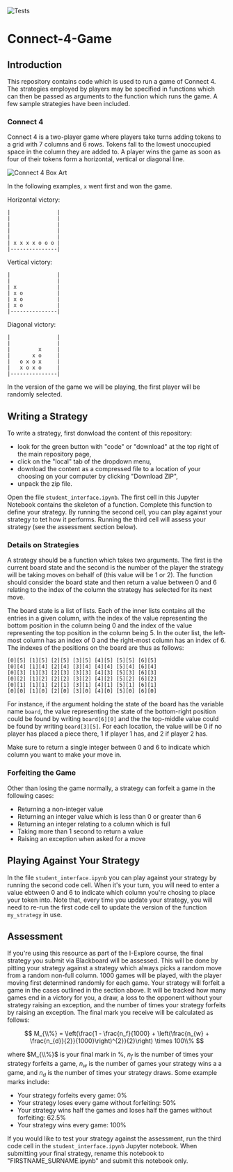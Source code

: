 ![Tests](https://github.com/coolernato/Connect-4-Game/workflows/Tests/badge.svg)

# Connect-4-Game

## Introduction

This repository contains code which is used to run a game of Connect 4. The strategies employed by players may be specified in functions which can then be passed as arguments to the function which runs the game. A few sample strategies have been included.

### Connect 4

Connect 4 is a two-player game where players take turns adding tokens to a grid with 7 columns and 6 rows. Tokens fall to the lowest unoccupied space in the column they are added to. A player wins the game as soon as four of their tokens form a horizontal, vertical or diagonal line.

![Connect 4 Box Art](https://github.com/coolernato/Connect-4-Game/blob/master/readme_resources/connect4_box.jpg?raw=true)

In the following examples, ```x``` went first and won the game.

Horizontal victory:

```
|               |
|               |
|               |
|               |
|               |
| x x x x o o o |
|---------------|
```

Vertical victory:

```
|               |
|               |
| x             |
| x o           |
| x o           |
| x o           |
|---------------|
```

Diagonal victory:

```
|               |
|               |
|         x     |
|       x o     |
|   o x o x     |
|   x o x o     |
|---------------|
```

In the version of the game we will be playing, the first player will be randomly selected.

## Writing a Strategy

To write a strategy, first donwload the content of this repository:
* look for the green button with "code" or "download" at the top right of the main repository page,
* click on the "local" tab of the dropdown menu,
* download the content as a compressed file to a location of your choosing on your computer by clicking "Download ZIP",
* unpack the zip file.

Open the file ```student_interface.ipynb```. The first cell in this Jupyter Notebook contains the skeleton of a function. Complete this function to define your strategy. By running the second cell, you can play against your strategy to tet how it performs. Running the third cell will assess your strategy (see the assessment section below).

### Details on Strategies

A strategy should be a function which takes two arguments. The first is the current board state and the second is the number of the player the strategy will be taking moves on behalf of (this value will be 1 or 2). The function should consider the board state and then return a value between 0 and 6 relating to the index of the column the strategy has selected for its next move.

The board state is a list of lists. Each of the inner lists contains all the entries in a given column, with the index of the value representing the bottom position in the column being 0 and the index of the value representing the top position in the column being 5. In the outer list, the left-most column has an index of 0 and the right-most column has an index of 6. The indexes of the positions on the board are thus as follows:

```
[0][5] [1][5] [2][5] [3][5] [4][5] [5][5] [6][5] 
[0][4] [1][4] [2][4] [3][4] [4][4] [5][4] [6][4] 
[0][3] [1][3] [2][3] [3][3] [4][3] [5][3] [6][3] 
[0][2] [1][2] [2][2] [3][2] [4][2] [5][2] [6][2] 
[0][1] [1][1] [2][1] [3][1] [4][1] [5][1] [6][1] 
[0][0] [1][0] [2][0] [3][0] [4][0] [5][0] [6][0] 
```

For instance, if the argument holding the state of the board has the variable name ```board```, the value representing the state of the bottom-right position could be found by writing ```board[6][0]``` and the the top-middle value could be found by writing ```board[3][5]```. For each location, the value will be 0 if no player has placed a piece there, 1 if player 1 has, and 2 if player 2 has.

Make sure to return a single integer between 0 and 6 to indicate which column you want to make your move in.

### Forfeiting the Game

Other than losing the game normally, a strategy can forfeit a game in the following cases:

* Returning a non-integer value
* Returning an integer value which is less than 0 or greater than 6
* Returning an integer relating to a column which is full
* Taking more than 1 second to return a value
* Raising an exception when asked for a move

## Playing Against Your Strategy

In the file ```student_interface.ipynb``` you can play against your strategy by running the second code cell. When it's your turn, you will need to enter a value ebtween 0 and 6 to indicate which column you're chosing to place your token into. Note that, every time you update your strategy, you will need to re-run the first code cell to update the version of the function ```my_strategy``` in use.

## Assessment

If you're using this resource as part of the I-Explore course, the final strategy you submit via Blackboard will be assessed. This will be done by pitting your strategy against a strategy which always picks a random move from a random non-full column. 1000 games will be played, with the player moving first determined randomly for each game. Your strategy will forfeit a game in the cases outlined in the section above. It will be tracked how many games end in a victory for you, a draw, a loss to the opponent without your strategy raising an exception, and the number of times your strategy forfeits by raising an exception. The final mark you receive will be calculated as follows:

$$ M_{\\%} = \left(\frac{1 - \frac{n_f}{1000} + \left(\frac{n_{w} + \frac{n_{d}}{2}}{1000}\right)^{2}}{2}\right) \times 100\\% $$

where $M_{\\%}$ is your final mark in %, $n_{f}$ is the number of times your strategy forfeits a game, $n_{w}$ is the number of games your strategy wins a a game, and $n_{d}$ is the number of times your strategy draws. Some example marks include:

* Your strategy forfeits every game: 0%
* Your strategy loses every game without forfeiting: 50%
* Your strategy wins half the games and loses half the games without forfeiting: 62.5%
* Your strategy wins every game: 100%

If you would like to test your strategy against the assessment, run the third code cell in the ```student_interface.ipynb``` Jupyter notebook. When submitting your final strategy, rename this notebook to "FIRSTNAME_SURNAME.ipynb" and submit this notebook only.
